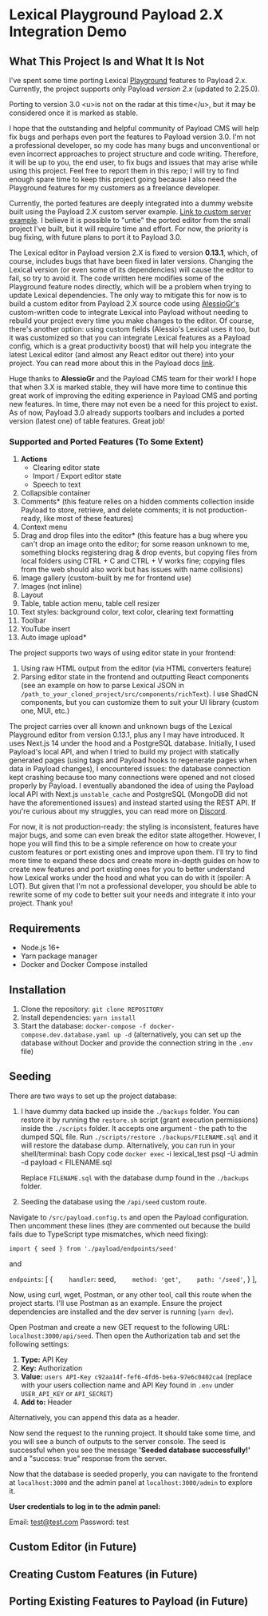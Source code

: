# Lexical Playground Payload 2.X Integration Demo

## What This Project Is and What It Is Not

I've spent some time porting Lexical [Playground](https://playground.lexical.dev/) features to Payload 2.x. Currently, the project supports only Payload *version 2.x* (updated to 2.25.0).

Porting to version 3.0 \<u>is not on the radar at this time\</u>, but it may be considered once it is marked as stable.

I hope that the outstanding and helpful community of Payload CMS will help fix bugs and perhaps even port the features to Payload version 3.0. I'm not a professional developer, so my code has many bugs and unconventional or even incorrect approaches to project structure and code writing. Therefore, it will be up to you, the end user, to fix bugs and issues that may arise while using this project. Feel free to report them in this repo; I will try to find enough spare time to keep this project going because I also need the Playground features for my customers as a freelance developer.

Currently, the ported features are deeply integrated into a dummy website built using the Payload 2.X custom server example. [Link to custom server example](https://github.com/payloadcms/payload/tree/main/examples/custom-server). I believe it is possible to "untie" the ported editor from the small project I've built, but it will require time and effort. For now, the priority is bug fixing, with future plans to port it to Payload 3.0.

The Lexical editor in Payload version 2.X is fixed to version **0.13.1**, which, of course, includes bugs that have been fixed in later versions. Changing the Lexical version (or even some of its dependencies) will cause the editor to fail, so try to avoid it. The code written here modifies some of the Playground feature nodes directly, which will be a problem when trying to update Lexical dependencies. The only way to mitigate this for now is to build a custom editor from Payload 2.X source code using [AlessioGr's](https://github.com/payloadcms/payload/commits?author=AlessioGr) custom-written code to integrate Lexical into Payload without needing to rebuild your project every time you make changes to the editor. Of course, there's another option: using custom fields (Alessio's Lexical uses it too, but it was customized so that you can integrate Lexical features as a Payload config, which is a great productivity boost) that will help you integrate the latest Lexical editor (and almost any React editor out there) into your project. You can read more about this in the Payload docs [link](https://payloadcms.com/docs/admin/components#fields).

Huge thanks to **AlessioGr** and the Payload CMS team for their work! I hope that when 3.X is marked stable, they will have more time to continue this great work of improving the editing experience in Payload CMS and porting new features. In time, there may not even be a need for this project to exist. As of now, Payload 3.0 already supports toolbars and includes a ported version (latest one) of table features. Great job!

### Supported and Ported Features (To Some Extent)

1. **Actions**
   * Clearing editor state
   * Import / Export editor state
   * Speech to text
2. Collapsible container
3. Comments\* (this feature relies on a hidden comments collection inside Payload to store, retrieve, and delete comments; it is not production-ready, like most of these features)
4. Context menu
5. Drag and drop files into the editor\* (this feature has a bug where you can't drop an image onto the editor; for some reason unknown to me, something blocks registering drag & drop events, but copying files from local folders using CTRL + C and CTRL + V works fine; copying files from the web should also work but has issues with name collisions)
6. Image gallery (custom-built by me for frontend use)
7. Images (not inline)
8. Layout
9. Table, table action menu, table cell resizer
10. Text styles: background color, text color, clearing text formatting
11. Toolbar
12. YouTube insert
13. Auto image upload\*

The project supports two ways of using editor state in your frontend:

1. Using raw HTML output from the editor (via HTML converters feature)
2. Parsing editor state in the frontend and outputting React components (see an example on how to parse Lexical JSON in `/path_to_your_cloned_project/src/components/richText`). I use ShadCN components, but you can customize them to suit your UI library (custom one, MUI, etc.)

The project carries over all known and unknown bugs of the Lexical Playground editor from version 0.13.1, plus any I may have introduced. It uses Next.js 14 under the hood and a PostgreSQL database. Initially, I used Payload's local API, and when I tried to build my project with statically generated pages (using tags and Payload hooks to regenerate pages when data in Payload changes), I encountered issues: the database connection kept crashing because too many connections were opened and not closed properly by Payload. I eventually abandoned the idea of using the Payload local API with Next.js `unstable_cache` and PostgreSQL (MongoDB did not have the aforementioned issues) and instead started using the REST API. If you're curious about my struggles, you can read more on [Discord](https://discord.com/channels/967097582721572934/1241524081350803466/1241524081350803466 "link").

For now, it is not production-ready: the styling is inconsistent, features have major bugs, and some can even break the editor state altogether. However, I hope you will find this to be a simple reference on how to create your custom features or port existing ones and improve upon them. I'll try to find more time to expand these docs and create more in-depth guides on how to create new features and port existing ones for you to better understand how Lexical works under the hood and what you can do with it (spoiler: A LOT). But given that I'm not a professional developer, you should be able to rewrite some of my code to better suit your needs and integrate it into your project. Thank you!

## Requirements

* Node.js 16+
* Yarn package manager
* Docker and Docker Compose installed

## Installation

1. Clone the repository: `git clone REPOSITORY`
2. Install dependencies: `yarn install`
3. Start the database: `docker-compose -f docker-compose.dev.database.yaml up -d` (alternatively, you can set up the database without Docker and provide the connection string in the `.env` file)

## Seeding

There are two ways to set up the project database:

1. I have dummy data backed up inside the `./backups` folder. You can restore it by running the `restore.sh` script (grant execution permissions) inside the `./scripts` folder. It accepts one argument - the path to the dumped SQL file.
   Run `./scripts/restore ./backups/FILENAME.sql` and it will restore the database dump.
   Alternatively, you can run in your shell/terminal:
   bash
   Copy code
   `docker exec` -i lexical\_test psql -U admin -d payload \< FILENAME.sql

   Replace `FILENAME.sql` with the database dump found in the `./backups` folder.
2. Seeding the database using the `/api/seed` custom route.

Navigate to `/src/payload.config.ts` and open the Payload configuration. Then uncomment these lines (they are commented out because the build fails due to TypeScript type mismatches, which need fixing):

`import { seed } from './payload/endpoints/seed'`


and

`endpoints`: \[
&#x20; {
`    handler`: seed,
`    method: 'get'`,
`    path: '/seed'`,
&#x20; }
],


Now, using curl, wget, Postman, or any other tool, call this route when the project starts. I'll use Postman as an example. Ensure the project dependencies are installed and the dev server is running (`yarn dev`).

Open Postman and create a new GET request to the following URL: `localhost:3000/api/seed`.
Then open the Authorization tab and set the following settings:

1. **Type:** API Key
2. **Key:** Authorization
3. **Value:** `users API-Key c92aa14f-fef6-4fd6-be6a-97e6c0402ca4` (replace with your users collection name and API Key found in `.env` under `USER_API_KEY` or `API_SECRET`)
4. **Add to:** Header

Alternatively, you can append this data as a header.

Now send the request to the running project. It should take some time, and you will see a bunch of outputs to the server console. The seed is successful when you see the message **'Seeded database successfully!'** and a "success: true" response from the server.

Now that the database is seeded properly, you can navigate to the frontend at `localhost:3000` and the admin panel at `localhost:3000/admin` to explore it.

**User credentials to log in to the admin panel:**

Email: [test@test.com](mailto\:test@test.com)
Password: test

## Custom Editor (in Future)

## Creating Custom Features (in Future)

## Porting Existing Features to Payload (in Future)